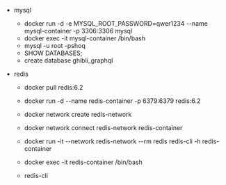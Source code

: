 - mysql
  - docker run -d -e MYSQL_ROOT_PASSWORD=qwer1234 --name mysql-container -p 3306:3306 mysql
  - docker exec -it mysql-container /bin/bash
  - mysql -u root -pshoq 
  - SHOW DATABASES;
  - create database ghibli_graphql
  
- redis
  - docker pull redis:6.2
  - docker run -d --name redis-container -p 6379:6379 redis:6.2
  - docker network create redis-network
  - docker network connect redis-network redis-container 
  - docker run -it --network redis-network --rm redis redis-cli -h redis-container

  - docker exec -it redis-container /bin/bash
  - redis-cli